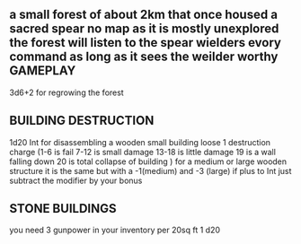 a small forest of about 2km that once housed a sacred spear no map as it is mostly unexplored
the forest will listen to the spear wielders evory command as long as it sees the weilder worthy 
GAMEPLAY
---
3d6+2 for regrowing the forest 

BUILDING DESTRUCTION 
---
1d20 Int for disassembling a wooden small building loose 1 destruction charge   (1-6 is fail 7-12 is small damage 13-18 is little damage 19 is a wall falling down 20 is total collapse of building )
for a medium or large wooden structure it is the same but with a -1(medium) and -3 (large) if plus to Int just subtract the modifier by your bonus  

STONE BUILDINGS 
---
you need 3 gunpower in your inventory per 20sq ft 
1 d20 

